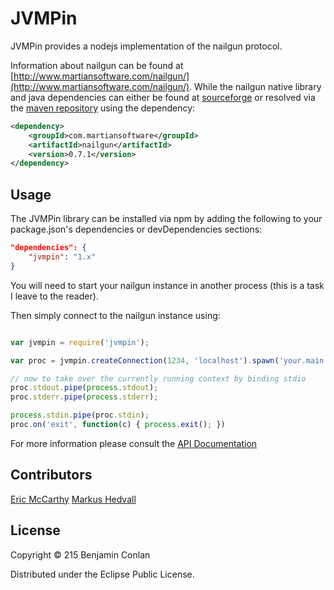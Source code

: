# JVMPin

JVMPin provides a nodejs implementation of the nailgun protocol.

Information about nailgun can be found at
[http://www.martiansoftware.com/nailgun/](http://www.martiansoftware.com/nailgun/).
While the nailgun native library and java dependencies can either be found at
[sourceforge](http://sourceforge.net/projects/nailgun/files/nailgun/) or
resolved via the [maven repository](http://ooo-maven.googlecode.com/hg/repository) using the dependency:
```xml
<dependency>
	<groupId>com.martiansoftware</groupId>
	<artifactId>nailgun</artifactId>
	<version>0.7.1</version>
</dependency>
```

## Usage

The JVMPin library can be installed via npm by adding the following to
your package.json's dependencies or devDependencies sections:
```json
"dependencies": {
	"jvmpin": "1.x"
}

```

You will need to start your nailgun instance in another process (this is
a task I leave to the reader).

Then simply connect to the nailgun instance using:
```javascript

var jvmpin = require('jvmpin');

var proc = jvmpin.createConnection(1234, 'localhost').spawn('your.main.Class');

// now to take over the currently running context by binding stdio
proc.stdout.pipe(process.stdout);
proc.stderr.pipe(process.stderr);

process.stdin.pipe(proc.stdin);
proc.on('exit', function(c) { process.exit(); })

```

For more information please consult the [API
Documentation](https://bitbucket.org/bjconlan/jvmpin/raw/master/lib/jvmpin.js)

## Contributors

[Eric McCarthy](http://limulus.net/)
[Markus Hedvall](https://bitbucket.org/markushedvall/)


## License

Copyright © 215 Benjamin Conlan

Distributed under the Eclipse Public License.
